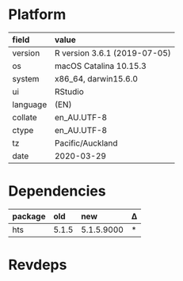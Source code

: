 # Platform

|field    |value                        |
|:--------|:----------------------------|
|version  |R version 3.6.1 (2019-07-05) |
|os       |macOS Catalina 10.15.3       |
|system   |x86_64, darwin15.6.0         |
|ui       |RStudio                      |
|language |(EN)                         |
|collate  |en_AU.UTF-8                  |
|ctype    |en_AU.UTF-8                  |
|tz       |Pacific/Auckland             |
|date     |2020-03-29                   |

# Dependencies

|package |old   |new        |Δ  |
|:-------|:-----|:----------|:--|
|hts     |5.1.5 |5.1.5.9000 |*  |

# Revdeps

